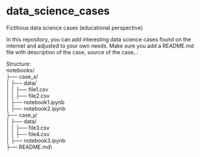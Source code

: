 # data_science_cases
Fictitious data science cases (educational perspective)

In this repository, you can add interesting data science cases found on the internet and adjusted to your own needs.
Make sure you add a README.md file with description of the case, source of the case,..

Structure:\
notebooks/ \
├── case_x/ \
│ ├── data/ \
│ │ ├── file1.csv \
│ │ ├── file2.csv \
│ ├── notebook1.ipynb \
│ ├── notebook2.ipynb \
├── case_y/ \
│ ├── data/ \
│ │ ├── file3.csv \
│ │ ├── file4.csv \
│ ├── notebook3.ipynb \
├── README.md\
